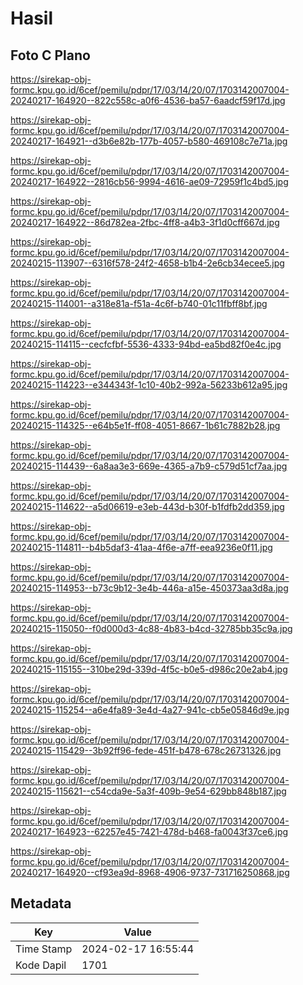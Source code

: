 # Hasil

## Foto C Plano

https://sirekap-obj-formc.kpu.go.id/6cef/pemilu/pdpr/17/03/14/20/07/1703142007004-20240217-164920--822c558c-a0f6-4536-ba57-6aadcf59f17d.jpg

https://sirekap-obj-formc.kpu.go.id/6cef/pemilu/pdpr/17/03/14/20/07/1703142007004-20240217-164921--d3b6e82b-177b-4057-b580-469108c7e71a.jpg

https://sirekap-obj-formc.kpu.go.id/6cef/pemilu/pdpr/17/03/14/20/07/1703142007004-20240217-164922--2816cb56-9994-4616-ae09-72959f1c4bd5.jpg

https://sirekap-obj-formc.kpu.go.id/6cef/pemilu/pdpr/17/03/14/20/07/1703142007004-20240217-164922--86d782ea-2fbc-4ff8-a4b3-3f1d0cff667d.jpg

https://sirekap-obj-formc.kpu.go.id/6cef/pemilu/pdpr/17/03/14/20/07/1703142007004-20240215-113907--6316f578-24f2-4658-b1b4-2e6cb34ecee5.jpg

https://sirekap-obj-formc.kpu.go.id/6cef/pemilu/pdpr/17/03/14/20/07/1703142007004-20240215-114001--a318e81a-f51a-4c6f-b740-01c11fbff8bf.jpg

https://sirekap-obj-formc.kpu.go.id/6cef/pemilu/pdpr/17/03/14/20/07/1703142007004-20240215-114115--cecfcfbf-5536-4333-94bd-ea5bd82f0e4c.jpg

https://sirekap-obj-formc.kpu.go.id/6cef/pemilu/pdpr/17/03/14/20/07/1703142007004-20240215-114223--e344343f-1c10-40b2-992a-56233b612a95.jpg

https://sirekap-obj-formc.kpu.go.id/6cef/pemilu/pdpr/17/03/14/20/07/1703142007004-20240215-114325--e64b5e1f-ff08-4051-8667-1b61c7882b28.jpg

https://sirekap-obj-formc.kpu.go.id/6cef/pemilu/pdpr/17/03/14/20/07/1703142007004-20240215-114439--6a8aa3e3-669e-4365-a7b9-c579d51cf7aa.jpg

https://sirekap-obj-formc.kpu.go.id/6cef/pemilu/pdpr/17/03/14/20/07/1703142007004-20240215-114622--a5d06619-e3eb-443d-b30f-b1fdfb2dd359.jpg

https://sirekap-obj-formc.kpu.go.id/6cef/pemilu/pdpr/17/03/14/20/07/1703142007004-20240215-114811--b4b5daf3-41aa-4f6e-a7ff-eea9236e0f11.jpg

https://sirekap-obj-formc.kpu.go.id/6cef/pemilu/pdpr/17/03/14/20/07/1703142007004-20240215-114953--b73c9b12-3e4b-446a-a15e-450373aa3d8a.jpg

https://sirekap-obj-formc.kpu.go.id/6cef/pemilu/pdpr/17/03/14/20/07/1703142007004-20240215-115050--f0d000d3-4c88-4b83-b4cd-32785bb35c9a.jpg

https://sirekap-obj-formc.kpu.go.id/6cef/pemilu/pdpr/17/03/14/20/07/1703142007004-20240215-115155--310be29d-339d-4f5c-b0e5-d986c20e2ab4.jpg

https://sirekap-obj-formc.kpu.go.id/6cef/pemilu/pdpr/17/03/14/20/07/1703142007004-20240215-115254--a6e4fa89-3e4d-4a27-941c-cb5e05846d9e.jpg

https://sirekap-obj-formc.kpu.go.id/6cef/pemilu/pdpr/17/03/14/20/07/1703142007004-20240215-115429--3b92ff96-fede-451f-b478-678c26731326.jpg

https://sirekap-obj-formc.kpu.go.id/6cef/pemilu/pdpr/17/03/14/20/07/1703142007004-20240215-115621--c54cda9e-5a3f-409b-9e54-629bb848b187.jpg

https://sirekap-obj-formc.kpu.go.id/6cef/pemilu/pdpr/17/03/14/20/07/1703142007004-20240217-164923--62257e45-7421-478d-b468-fa0043f37ce6.jpg

https://sirekap-obj-formc.kpu.go.id/6cef/pemilu/pdpr/17/03/14/20/07/1703142007004-20240217-164920--cf93ea9d-8968-4906-9737-731716250868.jpg


## Metadata

| Key        | Value               |
| ---------- | ------------------- |
| Time Stamp | 2024-02-17 16:55:44 |
| Kode Dapil | 1701                |



